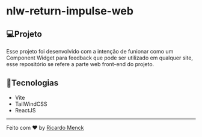 # nlw-return-impulse-web


## 💻Projeto 
Esse projeto foi desenvolvido com a intenção de funionar como um Component Widget para feedback que pode ser utilizado em qualquer site, esse repositório se refere a parte web front-end do projeto.

## 🚀Tecnologias
* Vite
* TailWindCSS
* ReactJS


---

Feito com ♥ by [Ricardo Menck](https://www.linkedin.com/in/ricardomenck/)
